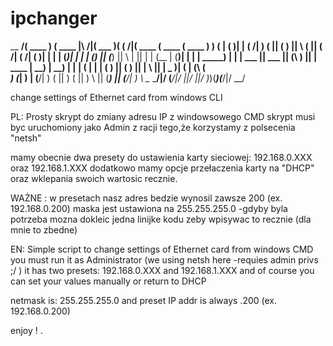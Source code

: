 # ipchanger

\__   __/(  ____ )  (  ____ \|\     /|(  ___  )( (    /|(  ____ \(  ____ \(  ____ )
   ) (   | (    )|  | (    \/| )   ( || (   ) ||  \  ( || (    \/| (    \/| (    )|
   | |   | (____)|  | |      | (___) || (___) ||   \ | || |      | (__    | (____)|
   | |   |  _____)  | |      |  ___  ||  ___  || (\ \) || | ____ |  __)   |     __)
   | |   | (        | |      | (   ) || (   ) || | \   || | \_  )| (      | (\ (   
___) (___| )        | (____/\| )   ( || )   ( || )  \  || (___) || (____/\| ) \ \__
\_______/|/         (_______/|/     \||/     \||/    )_)(_______)(_______/|/   \__/
                                                  

change settings of Ethernet card from windows CLI 

PL:
Prosty skrypt do zmiany adresu IP z windowsowego CMD
skrypt musi byc uruchomiony jako Admin z racji tego,że korzystamy z polsecenia "netsh"

mamy obecnie dwa presety do ustawienia karty sieciowej:
192.168.0.XXX
oraz
192.168.1.XXX
dodatkowo mamy opcje przełaczenia karty na "DHCP"
oraz wklepania swoich wartosic recznie.

WAŻNE :
w presetach nasz adres bedzie wynosil zawsze 200 (ex. 192.168.0.200)
maska jest ustawiona na 255.255.255.0 -gdyby byla potrzeba mozna dokleic jedna linijke kodu zeby wpisywac to recznie (dla mnie to zbedne)


EN:
Simple script to change settings of Ethernet card from windows CMD
you must run it as Administrator (we using netsh here -requies admin privs ;/ )
it has two presets: 
192.168.0.XXX
and
192.168.1.XXX
and of course you can set your values manually or return to DHCP 

netmask is: 255.255.255.0
and preset IP addr is always .200 (ex. 192.168.0.200)

enjoy !
.
